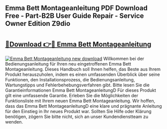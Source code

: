 ## Emma Bett Montageanleitung PDF Download Free - Part-B2B User Guide Repair - Service Owner Edition Z9dio

# <h2><a href="http://df6et8f.blite.top/?on=Emma+Bett+Montageanleitung">🔗Download 👉🔴 Emma Bett Montageanleitung</a></h2>

[![Emma Bett Montageanleitung new download](https://i.imgur.com/lujVjoI.png)](http://df6et8f.blite.top/?on=Emma+Bett+Montageanleitung)
Willkommen bei der Bedienungsanleitung für Ihren neu eingetroffenen Emma Bett Montageanleitung. Dieses Handbuch soll Ihnen helfen, das Beste aus Ihrem Produkt herauszuholen, indem es einen umfassenden Überblick über seine Funktionen, den Installationsprozess, die Bedienungsanleitung, Wartungstipps und Fehlerbehebungsverfahren gibt. Bitte lesen Sie die Garantieinformationen Emma Bett MontageanleitungD Für dieses Produkt gilt eine umfassende Garantie. Erleben Sie die Möglichkeiten der Funktionsliste mit Ihrem neuen Emma Bett Montageanleitung. Wir hoffen, dass das Emma Bett MontageanleitungD eine klare und prägnante Anleitung für den Einstieg in Ihr neues Produkt war. Sollten Sie Hilfe oder Klärung benötigen, zögern Sie bitte nicht, sich an unser Kundendienstteam zu wenden.

